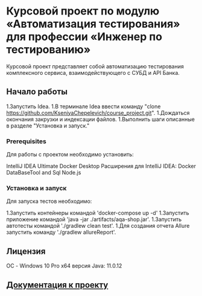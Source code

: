 

# Курсовой проект по модулю «Автоматизация тестирования» для профессии «Инженер по тестированию»

Курсовой проект представляет собой автоматизацию тестирования комплексного сервиса, взаимодействующего с СУБД и API Банка.

## Начало работы

1.Запустить Idea.
1.В терминале Idea ввести команду "clone https://github.com/KseniyaChepelevich/course_project.git".
1.Дождаться окончания закрузки и индексации файлов.
1.Выполнить шаги описанные в разделе "Установка и запуск."

### Prerequisites

Для работы с проектом необходимо установить:

IntelliJ IDEA Ultimate
Docker Desktop
Расширения для IntelliJ IDEA:
Docker
DataBaseTool and Sql
Node.js

### Установка и запуск

Для запуска тестов необходимо:

1.Запустить контейнеры командой 'docker-compose up -d'
1.Запустить приложение командой 'java -jar ./artifacts/aqa-shop.jar'.
1.Запустить автотесты командой './gradlew clean test'. 
1.Для создания отчета Allure запустить команду './gradlew allureReport'.

## Лицензия

ОС - Windows 10 Pro x64
версия Java: 11.0.12

## [Документация к проекту](https://github.com/KseniyaChepelevich/course_project/tree/master/docs)
